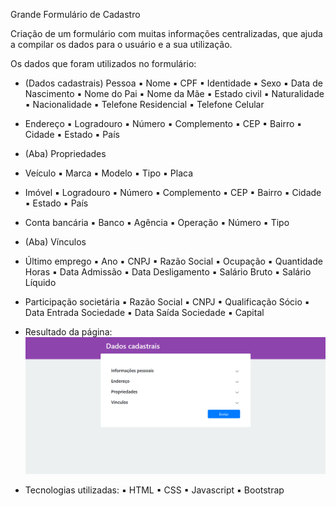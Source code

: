 Grande Formulário de Cadastro 

Criação de um formulário com muitas informações centralizadas, que ajuda a compilar os dados para o usuário e a sua utilização.

Os dados que foram utilizados no formulário: 
- (Dados cadastrais) Pessoa
▪ Nome
▪ CPF
▪ Identidade
▪ Sexo
▪ Data de Nascimento
▪ Nome do Pai
▪ Nome da Mãe
▪ Estado civil
▪ Naturalidade
▪ Nacionalidade
▪ Telefone Residencial
▪ Telefone Celular

- Endereço
▪ Logradouro
▪ Número
▪ Complemento
▪ CEP
▪ Bairro
▪ Cidade
▪ Estado
▪ País

- (Aba) Propriedades

- Veículo
▪ Marca
▪ Modelo
▪ Tipo
▪ Placa

- Imóvel
▪ Logradouro
▪ Número
▪ Complemento
▪ CEP
▪ Bairro
▪ Cidade
▪ Estado
▪ País

- Conta bancária
▪ Banco
▪ Agência
▪ Operação
▪ Número
▪ Tipo

- (Aba) Vínculos

- Último emprego
▪ Ano
▪ CNPJ
▪ Razão Social
▪ Ocupação
▪ Quantidade Horas
▪ Data Admissão
▪ Data Desligamento
▪ Salário Bruto
▪ Salário Líquido

- Participação societária
▪ Razão Social
▪ CNPJ
▪ Qualificação Sócio
▪ Data Entrada Sociedade
▪ Data Saída Sociedade
▪ Capital

- Resultado da página:
![alt text](.\page.png)

- Tecnologias utilizadas:
▪ HTML
▪ CSS
▪ Javascript
▪ Bootstrap